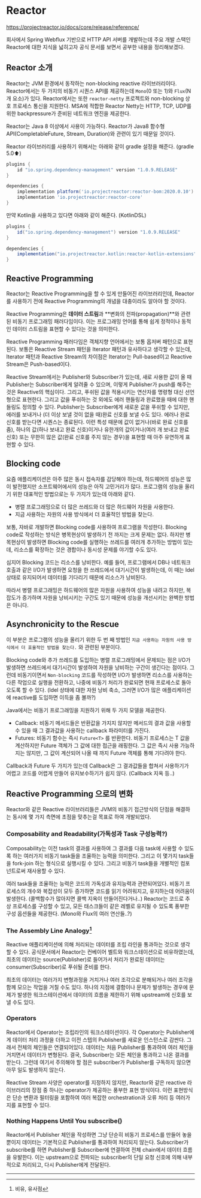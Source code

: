 # Reactor

https://projectreactor.io/docs/core/release/reference/

회사에서 Spring Webflux 기반으로 HTTP API 서버를 개발하는데 주요 개발 스택인 Reactor에 대한 지식을 넓히고자 공식 문서를 보면서 공부한 내용을 정리해보겠다.



## Reactor 소개

Reactor는 JVM 환경에서 동작하는 non-blocking reactive 라이브러리이다. Reactor에서는 두 가지의 비동기 시퀀스 API를 제공하는데 `Mono`(0 또는 1)와 `Flux`(N개 요소)가 있다. Reactor에서는 또한 `reactor-netty` 프로젝트와 non-blocking 상호 프로세스 통신을 지원한다. MSA에 적합한 Reactor Netty는 HTTP, TCP, UDP를 위한 backpressure가 준비된 네트워크 엔진을 제공한다.

Reactor는 Java 8 이상에서 사용이 가능하다. Reactor가 Java8 함수형 API(CompletableFuture, Stream, Duration)와 관련이 있기 때문일 것이다. 



Reactor 라이브러리를 사용하기 위해서는 아래와 같이 gradle 설정을 해준다. (gradle 5.0:arrow_up:)

```groovy
plugins {
    id "io.spring.dependency-management" version "1.0.9.RELEASE"	
}

dependencies {
    implementation platform('io.projectreactor:reactor-bom:2020.0.10')
    implementation 'io.projectreactor:reactor-core' 
}
```

만약 Kotlin을 사용하고 있다면 아래와 같이 해준다. (KotlinDSL)

```groovy
plugins {
    id("io.spring.dependency-management") version "1.0.9.RELEASE"
}

dependencies {
    implementation("io.projectreactor.kotlin:reactor-kotlin-extensions")
}
```



## Reactive Programming

Reactor는 Reactive Programming을 할 수 있게 만들어진 라이브러리인데, Reactor를 사용하기 전에 Reactive Programming의 개념을 대충이라도 알아야 할 것이다.

Reactive Programming은 **데이터 스트림**과 **변화의 전파(propagation)**와 관련된 비동기 프로그래밍 패러다임이다. 이는 프로그래밍 언어를 통해 쉽게 정적이나 동적인 데이터 스트림을 표현할 수 있다는 것을 의미한다. 

Reactive Programming 패러다임은 객체지향 언어에서는 보통 옵저버 패턴으로 표현된다. 보통은 Reactive Stream 패턴을 Iterator 패턴과 유사하다고 생각할 수 있는데, Iterator 패턴과 Reactive Stream의 차이점은 Iterator는 Pull-based이고 Reactive Stream은 Push-based이다. 

Reactive Stream에서는 Publisher와 Subscriber가 있는데, 새로 사용한 값이 올 때 Publisher는 Subscriber에게 알려줄 수 있으며, 이렇게 Publisher가 push를 해주는 것은 Reactive의 핵심이다. 그리고, 푸쉬된 값을 적용시키는 연산자를 명령형 대신 선언형으로 표현한다. 그리고 값을 푸쉬하는 것 외에도 에러 핸들링과 완료했을 때에 대한 핸들링도 정의할 수 있다. Publisher는 Subscriber에게 새로운 값을 푸쉬할 수 있지만, 에러를 보내거나 (더 이상 보낼 것이 없을 때)완료 신호를 보낼 수도 있다. 에러나 완료 신호를 받는다면 시퀀스는 종료된다. 이런 특성 때문에 값이 없거나(바로 완료 신호를 줌), 하나의 값(하나 보내고 완료 신호)이거나 유한개의 값이거나(여러 개 보내고 완료 신호) 또는 무한히 많은 값(완료 신호를 주지 않는 경우)을 표현할 때 아주 유연하게 표현할 수 있다.



## Blocking code

요즘 애플리케이션은 아주 많은 동시 접속자를 감당해야 하는데, 하드웨어의 성능은 많이 발전했지만 소프트웨어에서의 성능은 아직 고민거리가 많다. 프로그램의 성능을 올리기 위한 대표적인 방법으로는 두 가지가 있는데 아래와 같다.

* 병렬 프로그래밍으로 더 많은 쓰레드와 더 많은 하드웨어 자원을 사용한다.
* 지금 사용하는 자원의 사용 방식에서 더 효율적인 방법을 찾는다.



보통, 자바로 개발하면 Blocking code를 사용하여 프로그램을 작성한다. Blocking code로 작성하는 방식은 병목현상이 발생하기 전 까지는 크게 문제는 없다. 하지만 병목현상이 발생하면 Blocking code를 실행하는 쓰레드를 여러개 추가하는 방법이 있는데, 리소스를 확장하는 것은 경합이나 동시성 문제를 야기할 수도 있다. 

심지어 Blocking 코드는 리소스를 낭비한다. 예를 들어, 프로그램에서 DB나 네트워크 호출과 같은 I/O가 발생하면 요청을 한 쓰레드에서 대기시간이 발생하는데, 이 때는 Idel 상태로 유지되어서 데이터를 기다리기 때문에 리소스가 낭비된다.

따라서 병렬 프로그래밍은 하드웨어의 많은 자원을 사용하여 성능을 내려고 하지만, 복잡도가 증가하며 자원을 낭비시키는 구간도 있기 때문에 성능을 개선시키는 완벽한 방법은 아니다.





## Asynchronicity to the Rescue

이 부분은 프로그램의 성능을 올리기 위한 두 번 째 방법인 `지금 사용하는 자원의 사용 방식에서 더 효율적인 방법을 찾는다.` 와 관련된 부분이다.

Blocking code와 추가 쓰레드를 도입하는 병렬 프로그래밍에서 문제되는 점은 I/O가 발생하면 쓰레드에서 대기시간이 발생하여 자원을 낭비하는 구간이 생긴다는 점이다. 그런데 비동기이면서 `Non-blocking` 코드를 작성하면 I/O가 발생하면 리소스를 사용하는 다른 작업으로 실행을 전환하고, 나중에 비동기 처리가 완료되면 현재 프로세스로 돌아오도록 할 수 있다. (Idel 상태에 대한 자원 낭비 축소, 그러면 I/O가 많은 애플리케이션에 reactive를 도입하면 이득을 좀 볼까?)



Java에서는 비동기 프로그래밍을 지원하기 위해 두 가지 모델을 제공한다.

* Callback: 비동기 메서드들은 반환값을 가지지 않지만 메서드의 결과 값을 사용할 수 있을 때 그 결과값을 사용하는 callback 파라미터를 가진다. 
* Futures: 비동기 함수는 즉시 `Future<T>` 를 반환한다. 비동기 프로세스는 T 값을 계산하지만 Future 객체가 그 값에 대한 접근을 래핑한다. 그 값은 즉시 사용 가능하지는 않지만, 그 값이 계산되어 나올 때 까지 Future 객체를 통해 기다려야 한다.



Callback과 Future 두 가지가 있는데 Callback은 그 결과값들을 합쳐서 사용하기가 어렵고 코드를 어렵게 만들어 유지보수하기가 쉽지 않다. (Callback 지옥 등..)





## Reactive Programming 으로의 변화

Reactor와 같은 Reactive 라이브러리들은 JVM의 비동기 접근방식의 단점을 해결하는 동시에 몇 가지 측면에 초점을 맞추는걸 목표로 하여 개발되었다.



### Composability and Readability(가독성과 Task 구성능력?)

Composability는 이전 task의 결과를 사용하여 그 결과를 다음 task에 사용할 수 있도록 하는 여러가지 비동기 task들을 조율하는 능력을 의미한다. 그리고 이 몇가지 task들을 fork-join 하는 형식으로 실행시킬 수 있다. 그리고 비동기 task들을 개별적인 컴포넌트로써 재사용할 수 있다.

여러 task들을 조율하는 능력은 코드의 가독성과 유지능력과 관련되어있다. 비동기 프로세스의 개수와 복잡성이 모두 증가하면 코드를 읽기 어려워지고, 유지하는데 어려움이 발생한다. (콜백함수가 많아지면 콜백 지옥이 만들어진다거나..) Reactor는 코드로 추상 프로세스를 구성할 수 있고, 모든 태스크들이 같은 레벨로 유지될 수 있도록 풍부한 구성 옵션들을 제공한다. (Mono와 Flux의 여러 연산들..?)



### The Assembly Line Analogy[^1]

Reactive 애플리케이션에 의해 처리되는 데이터를 조립 라인을 통과하는 것으로 생각할 수 있다. 공식문서에서 Reactor는 컨베이어 벨트와 워크스테이션으로 비유하였는데, 최초의 데이터는 source(Publisher)로 들어가서 처리가 완료된 데이터는 consumer(Subscriber)로 푸쉬될 준비를 한다. 

최초의 데이터는 여러가지 변형과정을 거치거나 여러 조각으로 분해되거나 여러 조각을 함께 모으는 작업을 거칠 수도 있다. 하나의 지점에 결함이나 문제가 발생하는 경우에 문제가 발생한 워크스테이션에서 데이터의 흐름을 제한하기 위해 upstream에 신호를 보낼 수도 있다.



### Operators

Reactor에서 Operator는 조립라인의 워크스테이션이다. 각 Operator는 Publisher에게 데이터 처리 과정을 더하고 이전 스텝의 Publisher를 새로운 인스턴스로 감싼다. 그래서 전체의 체인들은 연결되어있다. 데이터는 처음 Publisher를 통과하여 여러 체인을 거치면서 데이터가 변형된다. 결국, Subscriber는 모든 체인을 통과하고 나온 결과를 받는다. 그런데 여기서 주의해야 할 점은 subscriber가 Publisher를 구독하지 않으면 아무 일도 발생하지 않는다. 

Reactive Stream 사양은 operator를 지정하지 않지만, Reactor와 같은 reactive 라이브러리의 장점 중 하나는 operator가 제공하는 풍부한 표현 방식이다. 이런 표현방식은 단순 변환과 필터링을 포함하여 여러 복잡한 orchestration과 오류 처리 등 여러가지를 표현할 수 있다.



### Nothing Happens Until You subscribe()

Reactor에서 Publisher 체인을 작성하면 그냥 단순히 비동기 프로세스를 만들어 놓을 뿐이지 데이터는 기본적으로 Publisher를 통과하여 처리되지 않는다. Subscriber가 subscribe를 하면 Publisher를 Subscriber에 연결하여 전체 chain에서 데이터 흐름을 유발한다. 이는 upstream으로 전파되는 subscriber의 단일 요청 신호에 의해 내부적으로 처리되고, 다시 Publisher에게 전달된다.































---

[^1]: 비유, 유사점

